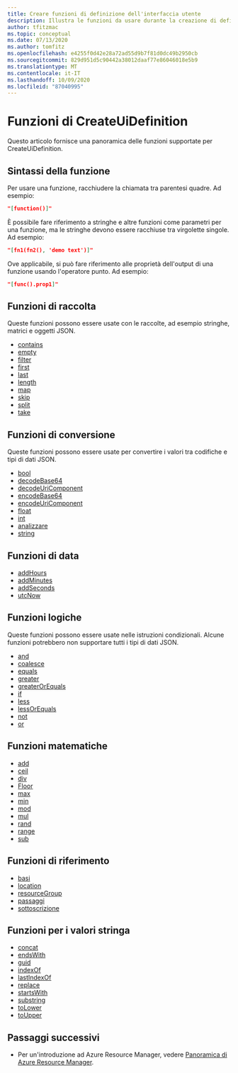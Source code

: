 ```yaml
---
title: Creare funzioni di definizione dell'interfaccia utente
description: Illustra le funzioni da usare durante la creazione di definizioni dell'interfaccia utente per le applicazioni gestite di Azure
author: tfitzmac
ms.topic: conceptual
ms.date: 07/13/2020
ms.author: tomfitz
ms.openlocfilehash: e4255f0d42e28a72ad55d9b7f81d0dc49b2950cb
ms.sourcegitcommit: 829d951d5c90442a38012daaf77e86046018e5b9
ms.translationtype: MT
ms.contentlocale: it-IT
ms.lasthandoff: 10/09/2020
ms.locfileid: "87040995"
---
```

# <a name="createuidefinition-functions"></a>Funzioni di CreateUiDefinition

Questo articolo fornisce una panoramica delle funzioni supportate per CreateUiDefinition.

## <a name="function-syntax"></a>Sintassi della funzione

Per usare una funzione, racchiudere la chiamata tra parentesi quadre. Ad esempio:

```json
"[function()]"
```

È possibile fare riferimento a stringhe e altre funzioni come parametri per una funzione, ma le stringhe devono essere racchiuse tra virgolette singole. Ad esempio:

```json
"[fn1(fn2(), 'demo text')]"
```

Ove applicabile, si può fare riferimento alle proprietà dell'output di una funzione usando l'operatore punto. Ad esempio:

```json
"[func().prop1]"
```

## <a name="collection-functions"></a>Funzioni di raccolta

Queste funzioni possono essere usate con le raccolte, ad esempio stringhe, matrici e oggetti JSON.

* [contains](create-ui-definition-collection-functions.md#contains)
* [empty](create-ui-definition-collection-functions.md#empty)
* [filter](create-ui-definition-collection-functions.md#filter)
* [first](create-ui-definition-collection-functions.md#first)
* [last](create-ui-definition-collection-functions.md#last)
* [length](create-ui-definition-collection-functions.md#length)
* [map](create-ui-definition-collection-functions.md#map)
* [skip](create-ui-definition-collection-functions.md#skip)
* [split](create-ui-definition-collection-functions.md#split)
* [take](create-ui-definition-collection-functions.md#take)

## <a name="conversion-functions"></a>Funzioni di conversione

Queste funzioni possono essere usate per convertire i valori tra codifiche e tipi di dati JSON.

* [bool](create-ui-definition-conversion-functions.md#bool)
* [decodeBase64](create-ui-definition-conversion-functions.md#decodebase64)
* [decodeUriComponent](create-ui-definition-conversion-functions.md#decodeuricomponent)
* [encodeBase64](create-ui-definition-conversion-functions.md#encodebase64)
* [encodeUriComponent](create-ui-definition-conversion-functions.md#encodeuricomponent)
* [float](create-ui-definition-conversion-functions.md#float)
* [int](create-ui-definition-conversion-functions.md#int)
* [analizzare](create-ui-definition-conversion-functions.md#parse)
* [string](create-ui-definition-conversion-functions.md#string)

## <a name="date-functions"></a>Funzioni di data

* [addHours](create-ui-definition-date-functions.md#addhours)
* [addMinutes](create-ui-definition-date-functions.md#addminutes)
* [addSeconds](create-ui-definition-date-functions.md#addseconds)
* [utcNow](create-ui-definition-date-functions.md#utcnow)

## <a name="logical-functions"></a>Funzioni logiche

Queste funzioni possono essere usate nelle istruzioni condizionali. Alcune funzioni potrebbero non supportare tutti i tipi di dati JSON.

* [and](create-ui-definition-logical-functions.md#and)
* [coalesce](create-ui-definition-logical-functions.md#coalesce)
* [equals](create-ui-definition-logical-functions.md#equals)
* [greater](create-ui-definition-logical-functions.md#greater)
* [greaterOrEquals](create-ui-definition-logical-functions.md#greaterorequals)
* [if](create-ui-definition-logical-functions.md#if)
* [less](create-ui-definition-logical-functions.md#less)
* [lessOrEquals](create-ui-definition-logical-functions.md#lessorequals)
* [not](create-ui-definition-logical-functions.md#not)
* [or](create-ui-definition-logical-functions.md#or)

## <a name="math-functions"></a>Funzioni matematiche

* [add](create-ui-definition-math-functions.md#add)
* [ceil](create-ui-definition-math-functions.md#ceil)
* [div](create-ui-definition-math-functions.md#div)
* [Floor](create-ui-definition-math-functions.md#floor)
* [max](create-ui-definition-math-functions.md#max)
* [min](create-ui-definition-math-functions.md#min)
* [mod](create-ui-definition-math-functions.md#mod)
* [mul](create-ui-definition-math-functions.md#mul)
* [rand](create-ui-definition-math-functions.md#rand)
* [range](create-ui-definition-math-functions.md#range)
* [sub](create-ui-definition-math-functions.md#sub)

## <a name="referencing-functions"></a>Funzioni di riferimento

* [basi](create-ui-definition-referencing-functions.md#basics)
* [location](create-ui-definition-referencing-functions.md#location)
* [resourceGroup](create-ui-definition-referencing-functions.md#resourcegroup)
* [passaggi](create-ui-definition-referencing-functions.md#steps)
* [sottoscrizione](create-ui-definition-referencing-functions.md#subscription)

## <a name="string-functions"></a>Funzioni per i valori stringa

* [concat](create-ui-definition-string-functions.md#concat)
* [endsWith](create-ui-definition-string-functions.md#endswith)
* [guid](create-ui-definition-string-functions.md#guid)
* [indexOf](create-ui-definition-string-functions.md#indexof)
* [lastIndexOf](create-ui-definition-string-functions.md#lastindexof)
* [replace](create-ui-definition-string-functions.md#replace)
* [startsWith](create-ui-definition-string-functions.md#startswith)
* [substring](create-ui-definition-string-functions.md#substring)
* [toLower](create-ui-definition-string-functions.md#tolower)
* [toUpper](create-ui-definition-string-functions.md#toupper)

## <a name="next-steps"></a>Passaggi successivi

* Per un'introduzione ad Azure Resource Manager, vedere [Panoramica di Azure Resource Manager](../management/overview.md).
